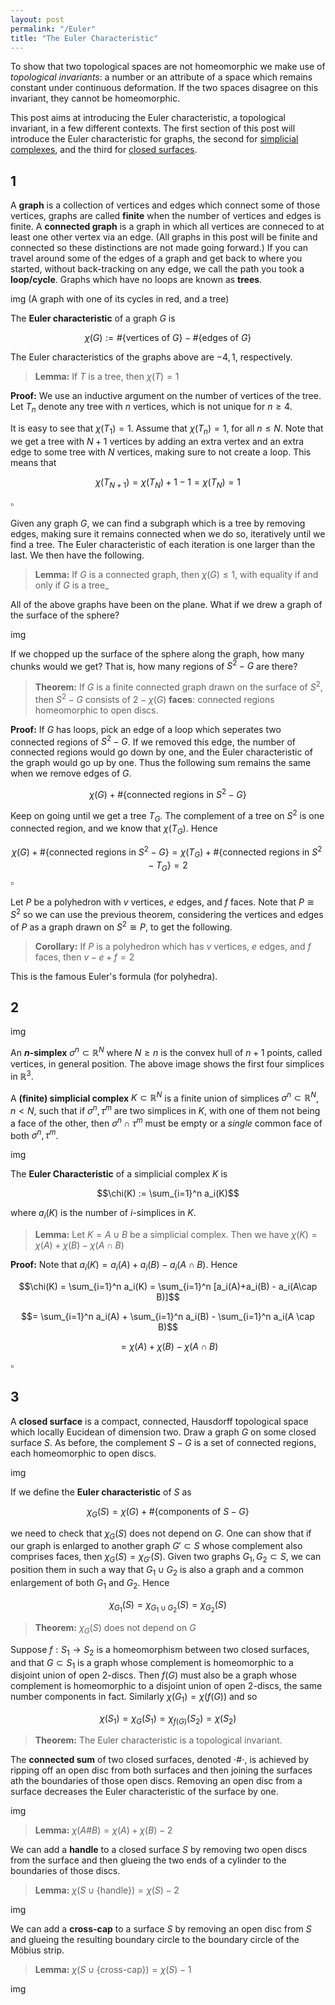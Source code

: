 ```yaml
---
layout: post
permalink: "/Euler"
title: "The Euler Characteristic"
---
```


To show that two topological spaces are not homeomorphic we make use of _topological invariants_: a number or an attribute of a space which remains constant under continuous deformation. If the two spaces disagree on this invariant, they cannot be homeomorphic.

This post aims at introducing the Euler characteristic, a topological invariant, in a few different contexts. The first section of this post will introduce the Euler characteristic for graphs, the second for [simplicial complexes](https://lukethiggins.com/2022/02/16/surfaces-and-simplicial-complexes), and the third for [closed surfaces](https://lukethiggins.com/2022/02/16/surfaces-and-simplicial-complexes).

## 1
A **graph** is a collection of vertices and edges which connect some of those vertices, graphs are called **finite** when the number of vertices and edges is finite. A **connected graph** is a graph in which all vertices are conneced to at least one other vertex via an edge. (All graphs in this post will be finite and connected so these distinctions are not made going forward.) If you can travel around some of the edges of a graph and get back to where you started, without back-tracking on any edge, we call the path you took a **loop/cycle**. Graphs which have no loops are known as **trees**.

img
(A graph with one of its cycles in red, and a tree)

The **Euler characteristic** of a graph $G$ is

$$\chi (G) :=\#\{\text{vertices of}\ G \}-\#\{ \text{edges of}\ G \}$$

The Euler characteristics of the graphs above are $-4, 1$, respectively.

>**Lemma:** If $T$ is a tree, then $\chi(T)=1$

**Proof:** We use an inductive argument on the number of vertices of the tree. Let $T_n$ denote any tree with $n$ vertices, which is not unique for $n \geq 4$.

It is easy to see that $\chi(T_1)=1$. Assume that $\chi(T_n)=1$, for all $n \leq N$. Note that we get a tree with $N+1$ vertices by adding an extra vertex and an extra edge to some tree with $N$ vertices, making sure to not create a loop. This means that

$$\chi(T_{N+1}) = \chi(T_N) +1 -1 = \chi(T_N) =1$$

$\square$

Given any graph $G$, we can find a subgraph which is a tree by removing edges, making sure it remains connected when we do so, iteratively until we find a tree. The Euler characteristic of each iteration is one larger than the last. We then have the following.

> **Lemma:** If $G$ is a connected graph, then $\chi(G) \leq 1$, with equality if and only if $G$ is a tree_

All of the above graphs have been on the plane. What if we drew a graph of the surface of the sphere?

img

If we chopped up the surface of the sphere along the graph, how many chunks would we get? That is, how many regions of $S^2-G$ are there?

> **Theorem:** If $G$ is a finite connected graph drawn on the surface of $S^2$, then $S^2-G$ consists of $2-\chi(G)$ **faces**: connected regions homeomorphic to open discs.

**Proof:** If $G$ has loops, pick an edge of a loop which seperates two connected regions of $S^2-G$. If we removed this edge, the number of connected regions would go down by one, and the Euler characteristic of the graph would go up by one. Thus the following sum remains the same when we remove edges of $G$.

$$\chi(G) + \#\{\text{connected regions in} \ S^2-G \}$$

Keep on going until we get a tree $T_G$. The complement of a tree on $S^2$ is one connected region, and we know that $\chi(T_G)$. Hence

$$\chi(G) + \#\{\text{connected regions in} \ S^2-G \} = \chi(T_G) + \#\{\text{connected regions in} \ S^2-T_G \} =2$$
$\square$

Let $P$ be a polyhedron with $v$ vertices, $e$ edges, and $f$ faces. Note that $P \cong S^2$ so we can use the previous theorem, considering the vertices and edges of $P$ as a graph drawn on $S^2 \cong P$, to get the following.

> **Corollary:** If $P$ is a polyhedron which has $v$ vertices, $e$ edges, and $f$ faces, then $v-e+f=2$

This is the famous Euler's formula (for polyhedra).

## 2

img

An **$n$-simplex**  $\sigma^n \subset \mathbb{R}^N$ where $N \geq n$ is the convex hull of $n+1$ points, called vertices, in general position. The above image shows the first four simplices in $\mathbb{R}^3$.

A **(finite) simplicial complex** $K \subset \mathbb{R}^N$ is a finite union of simplices $\sigma^n \subset \mathbb{R}^N$, $n< N$, such that if $\sigma^n, \tau^m$ are two simplices in $K$, with one of them not being a face of the other, then $\sigma^n \cap \tau^m$ must be empty or a _single_ common face of both $\sigma^n, \tau^m$.

img

The **Euler Characteristic** of a simplicial complex $K$ is

$$\chi(K) := \sum_{i=1}^n a_i(K)$$

where $a_i(K)$ is the number of $i$-simplices in $K$.

> **Lemma:** Let $K =A \cup B$ be a simplicial complex. Then we have $\chi(K) = \chi(A)+ \chi(B) - \chi(A \cap B)$

**Proof:** Note that $a_i(K)=a_i(A)+a_i(B) - a_i(A\cap B)$. Hence

$$\chi(K) = \sum_{i=1}^n a_i(K) = \sum_{i=1}^n [a_i(A)+a_i(B) - a_i(A\cap B)]$$

$$= \sum_{i=1}^n a_i(A) + \sum_{i=1}^n a_i(B) - \sum_{i=1}^n a_i(A \cap B)$$

$$= \chi(A)+ \chi(B) - \chi(A \cap B)$$

$\square$

## 3
A **closed surface** is a compact, connected, Hausdorff topological space which locally Eucidean of dimension two. Draw a graph $G$ on some closed surface $S$. As before, the complement $S-G$ is a set of connected regions, each homeomorphic to open discs.

img

If we define the **Euler characteristic** of $S$ as

$$\chi_G(S)= \chi (G) + \#\{ \text{components of} \ S-G \}$$

we need to check that $\chi_G(S)$ does not depend on $G$. One can show that if our graph is enlarged to another graph $G' \subset S$ whose complement also comprises faces, then $\chi_{G}(S) = \chi_{G'}(S)$. Given two graphs $G_1, G_2 \subset S$, we can position them in such a way that $G_1 \cup G_2$ is also a graph and a common enlargement of both $G_1$ and $G_2$. Hence

$$\chi_{G_1}(S) = \chi_{G_1 \cup G_2}(S) = \chi_{G_2}(S)$$

> **Theorem:** $\chi_G(S)$ does not depend on $G$

Suppose $f: S_1 \to S_2$ is a homeomorphism between two closed surfaces, and that $G \subset S_1$ is a graph whose complement is homeomorphic to a disjoint union of open $2$-discs. Then $f(G)$ must also be a graph whose complement is homeomorphic to a disjoint union of open $2$-discs, the same number components in fact. Similarly $\chi(G_1) = \chi(f(G))$ and so

$$\chi(S_1)=\chi_G(S_1) = \chi_{f(G)}(S_2)=\chi(S_2)$$

> **Theorem:** The Euler characteristic is a topological invariant.

The **connected sum** of two closed surfaces, denoted $\cdot \# \cdot$, is achieved by ripping off an open disc from both surfaces and then joining the surfaces ath the boundaries of those open discs. Removing an open disc from a surface decreases the Euler characteristic of the surface by one.

img

> **Lemma:** $\chi(A\#B)=\chi(A)+\chi(B)-2$

We can add a **handle** to a closed surface $S$ by removing two open discs from the surface and then glueing the two ends of a cylinder to the boundaries of those discs.

> **Lemma:** $\chi(S \cup \{\text{handle} \}) = \chi(S) - 2$

img

We can add a **cross-cap** to a surface $S$ by removing an open disc from $S$ and glueing the resulting boundary circle to the boundary circle of the Möbius strip.

> **Lemma:** $\chi(S \cup \{\text{cross-cap} \}) = \chi(S) - 1$

img


